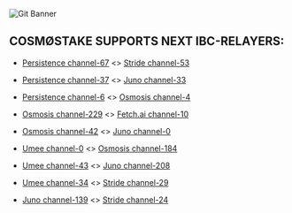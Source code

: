 ![Git Banner](https://user-images.githubusercontent.com/123416278/224935503-108a5810-37b5-42ff-9417-0785a0697c48.png)


## COSMØSTAKE SUPPORTS NEXT IBC-RELAYERS:

- [Persistence channel-67](https://www.mintscan.io/persistence/account/persistence1quylzmjgq8crgh8fnqmj48jp8mxlzyhszyrkn9) <> [Stride channel-53](https://www.mintscan.io/stride/account/stride1z9vqynvye6dch4qpz404n9e2nma7v6a3pkww0e)

- [Persistence channel-37](https://www.mintscan.io/persistence/account/persistence1quylzmjgq8crgh8fnqmj48jp8mxlzyhszyrkn9) <> [Juno channel-33](https://www.mintscan.io/juno/account/juno1p9u4glx4sjcx863xxvj05n8zdrzzhd7h5s63kp)

- [Persistence channel-6](https://www.mintscan.io/persistence/account/persistence1quylzmjgq8crgh8fnqmj48jp8mxlzyhszyrkn9) <> [Osmosis channel-4](https://www.mintscan.io/osmosis/account/osmo16wtdntpcal8zldu0k3eltqn26pchd8csrtv7tk)

- [Osmosis channel-229](https://www.mintscan.io/osmosis/account/osmo16wtdntpcal8zldu0k3eltqn26pchd8csrtv7tk) <> [Fetch.ai channel-10](https://www.mintscan.io/fetchai/account/fetch1xq07dgza58ufkhf0fdqs9ses89pfns3vvcuf4u)

- [Osmosis channel-42](https://www.mintscan.io/osmosis/account/osmo16wtdntpcal8zldu0k3eltqn26pchd8csrtv7tk) <> [Juno channel-0](https://www.mintscan.io/juno/account/juno1p9u4glx4sjcx863xxvj05n8zdrzzhd7h5s63kp)

- [Umee channel-0](https://www.mintscan.io/umee/account/umee1tgsgcg9l87n6dl0l0rnm7g2slx6xgjlk7laydh) <> [Osmosis channel-184](https://www.mintscan.io/osmosis/account/osmo16wtdntpcal8zldu0k3eltqn26pchd8csrtv7tk)

- [Umee channel-43](https://www.mintscan.io/umee/account/umee1tgsgcg9l87n6dl0l0rnm7g2slx6xgjlk7laydh) <> [Juno channel-208](https://www.mintscan.io/juno/account/juno1p9u4glx4sjcx863xxvj05n8zdrzzhd7h5s63kp)

- [Umee channel-34](https://www.mintscan.io/umee/account/umee1tgsgcg9l87n6dl0l0rnm7g2slx6xgjlk7laydh) <> [Stride channel-29](https://www.mintscan.io/stride/account/stride1z9vqynvye6dch4qpz404n9e2nma7v6a3pkww0e)

- [Juno channel-139](https://www.mintscan.io/juno/account/juno1p9u4glx4sjcx863xxvj05n8zdrzzhd7h5s63kp) <> [Stride channel-24](https://www.mintscan.io/stride/account/stride1z9vqynvye6dch4qpz404n9e2nma7v6a3pkww0e)
